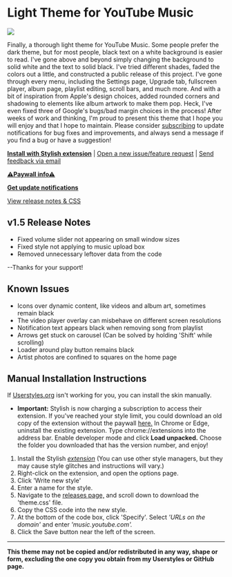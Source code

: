 # Light Theme for YouTube Music

<img src="https://i.ibb.co/B2QssLZ/promo.png"/>

Finally, a thorough light theme for YouTube Music. Some people prefer the dark theme, but for most people, black text on a white background is easier to read. I've gone above and beyond simply changing the background to solid white and the text to solid black. I've tried different shades, faded the colors out a little, and constructed a public release of this project. I've gone through every menu, including the Settings page, Upgrade tab, fullscreen player, album page, playlist editing, scroll bars, and much more. And with a bit of inspiration from Apple's design choices, added rounded corners and shadowing to elements like album artwork to make them pop. Heck, I've even fixed three of Google's bugs/bad margin choices in the process! After weeks of work and thinking, I'm proud to present this theme that I hope you will enjoy and that I hope to maintain. Please consider [subscribing](https://docs.google.com/forms/d/e/1FAIpQLSfP30oTyvJfdZN0uIe-EXf8RXHiA_gzssLDjOTXr_5ggWhNaw/viewform?usp=pp_url&entry.635720994=Subscribe+to+update+notifications) to update notifications for bug fixes and improvements, and always send a message if you find a bug or have a suggestion!

**[Install with Stylish extension](https://userstyles.org/styles/207587/light-theme-for-youtube-music)** | [Open a new issue/feature request](https://github.com/Tech-How/Light-Theme-for-YouTube-Music/issues/new/choose) | [Send feedback via email](mailto:tech_how_youtuber_55@yahoo.com?subject=YTM%20Light%20Theme%20Feedback)

**[⚠Paywall info⚠](https://github.com/Tech-How/Light-Theme-for-YouTube-Music/blob/main/README.md#:~:text=Stylish%20is%20now%20charging%20a%20subscription%20to%20access%20their%20extension.)**

**[Get update notifications](https://docs.google.com/forms/d/e/1FAIpQLSfP30oTyvJfdZN0uIe-EXf8RXHiA_gzssLDjOTXr_5ggWhNaw/viewform?usp=pp_url&entry.635720994=Subscribe+to+update+notifications)**

[View release notes & CSS](https://github.com/Tech-How/Light-Theme-for-YouTube-Music/releases)

## v1.5 Release Notes
- Fixed volume slider not appearing on small window sizes
- Fixed style not applying to music upload box
- Removed unnecessary leftover data from the code

--Thanks for your support!


## Known Issues
- Icons over dynamic content, like videos and album art, sometimes remain black
- The video player overlay can misbehave on different screen resolutions
- Notification text appears black when removing song from playlist
- Arrows get stuck on carousel (Can be solved by holding 'Shift' while scrolling)
- Loader around play button remains black
- Artist photos are confined to squares on the home page


## Manual Installation Instructions
If [Userstyles.org](https://userstyles.org) isn't working for you, you can install the skin manually.
- **Important:** Stylish is now charging a subscription to access their extension. If you've reached your style limit, you could download an old copy of the extension without the paywall [here.](https://mega.nz/file/LMdxlCJB#IU-kAcQ6efh4NRDoG3z1045I7MR9Z74rP2W9P12fHPs) In Chrome or Edge, uninstall the existing extension. Type chrome://extensions into the address bar. Enable developer mode and click **Load unpacked.** Choose the folder you downloaded that has the version number, and enjoy!
1. Install the Stylish *[extension](https://chrome.google.com/webstore/detail/stylish-custom-themes-for/fjnbnpbmkenffdnngjfgmeleoegfcffe)* (You can use other style managers, but they may cause style glitches and instructions will vary.)
2. Right-click on the extension, and open the options page.
3. Click 'Write new style'
4. Enter a name for the style.
5. Navigate to the [releases page,](https://github.com/Tech-How/Light-Theme-for-YouTube-Music/releases) and scroll down to download the 'theme.css' file.
6. Copy the CSS code into the new style.
7. At the bottom of the code box, click 'Specify'. Select *'URLs on the domain'* and enter *'music.youtube.com'.*
8. Click the Save button near the left of the screen.

---
**This theme may not be copied and/or redistributed in any way, shape or form, excluding the one copy you obtain from my Userstyles or GitHub page.**
